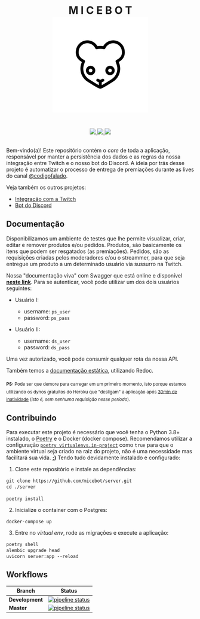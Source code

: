 <h1 align='center'>
    M I C E B O T<br>
    <img src='https://raw.githubusercontent.com/micebot/assets/master/images/logo-256x256.png'>
</h1>
<br>
<div align='center'>
    <a href='https://github.com/psf/black'>
        <img src='https://img.shields.io/badge/code%20style-black-000000.svg'/>
    </a>
    <a href='https://github.com/micebot/server/issues'>
        <img src='https://badgen.net/github/open-issues/micebot/server'>
    </a>
    <a href='https://github.com/micebot/server/commits/development'>
        <img src='https://badgen.net/github/last-commit/micebot/server/development'>
    </a>
</div>
<br>

Bem-vindo(a)! Este repositório contém o _core_ de toda a aplicação, responsável
por manter a persistência dos dados e as regras da nossa integração entre Twitch
e o nosso bot do Discord. A ideia por trás desse projeto é automatizar o processo de entrega de premiações
durante as lives do canal [@codigofalado][10].

Veja também os outros projetos:

- [Integração com a Twitch][11]
- [Bot do Discord][12]

## Documentação

Disponibilizamos um ambiente de testes que lhe permite visualizar, criar, editar
e remover produtos e/ou pedidos. Produtos, são basicamente os itens que podem ser
resgatados (as premiações). Pedidos, são as requisições criadas pelos moderadores
e/ou o streammer, para que seja entregue um produto a um determinado usuário via
sussurro na Twitch.

Nossa "documentação viva" com Swagger que está online e disponível
[**neste link**][14]. Para se autenticar, você pode utilizar um dos dois
usuários seguintes:

- Usuário I:

  - username: `ps_user`
  - password: `ps_pass`

- Usuário II:
  - username: `ds_user`
  - password: `ds_pass`

Uma vez autorizado, você pode consumir qualquer rota da nossa API.

Também temos a [documentação estática][15], utilizando Redoc.

<sub>**PS:** Pode ser que demore para carregar em um primeiro momento, isto porque
estamos utilizando os dynos gratuitos do Heroku que "desligam" a aplicação após
[30min de inatividade][16] (_isto é, sem nenhuma requisição nesse período_).</sub>

## Contribuindo

Para executar este projeto é necessário que você tenha o Python 3.8+ instalado,
o [Poetry][17] e o Docker (docker compose). Recomendamos utilizar a configuração
[`poetry virtualenvs.in-project`][18] como `true` para que o ambiente virtual
seja criado na raiz do projeto, não é uma necessidade mas facilitará sua vida.
**;)** Tendo tudo devidamente instalado e
configurado:

1. Clone este repositório e instale as dependências:

```
git clone https://github.com/micebot/server.git
cd ./server

poetry install
```

2. Inicialize o container com o Postgres:

```
docker-compose up
```

3. Entre no _virtual env_, rode as migrações e execute a aplicação:

```
poetry shell
alembic upgrade head
uvicorn server:app --reload
```

## Workflows

| Branch | Status |
| ------ | ------ |
| **Development** | [![pipeline status][1]][2] |
| **Master** | [![pipeline status][5]][6]|

[1]: https://github.com/micebot/server/workflows/Continuous%20Integration%20&%20Deploy%20(Staging)/badge.svg
[2]: https://github.com/micebot/server/actions?query=workflow%3A%22Continuous+Integration+%26+Deploy+%28Staging%29%22
[5]: https://github.com/micebot/server/workflows/Continuous%20Integration%20&%20Deploy%20(Production)/badge.svg
[6]: https://github.com/micebot/server/actions?query=workflow%3A%22Continuous+Integration+%26+Deploy+%28Production%29%22
[9]: https://github.com/codigofalado/desafio333
[10]: https://www.twitch.tv/codigofalado
[11]: https://github.com/micebot/pubsub
[12]: https://github.com/micebot/discord
[14]: https://app-dev-micebot.herokuapp.com/docs
[15]: https://app-dev-micebot.herokuapp.com/redoc
[16]: https://devcenter.heroku.com/articles/free-dyno-hours
[17]: https://python-poetry.org/docs/#installation
[18]: https://python-poetry.org/docs/configuration/#virtualenvsin-project-boolean
